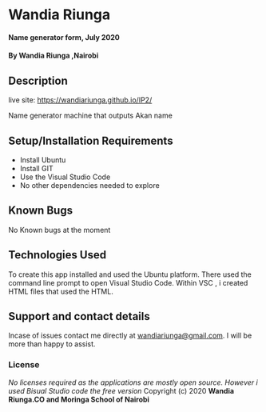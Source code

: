# Wandia Riunga
#### Name generator form, July 2020
#### By **Wandia Riunga ,Nairobi**
## Description
live site: https://wandiariunga.github.io/IP2/

Name generator machine that outputs Akan name
## Setup/Installation Requirements
* Install Ubuntu
* Install GIT
* Use the Visual Studio Code
* No other dependencies needed to explore
## Known Bugs
No Known bugs at the moment
## Technologies Used
To create this app installed and used the Ubuntu platform. There used the command line prompt to open Visual Studio Code. Within VSC , i created HTML files that used the HTML.
## Support and contact details
Incase of issues contact me directly at wandiariunga@gmail.com. I will be more than happy to assist.
### License
*No licenses required as the applications are mostly open source. However i used Bisual Studio code the free version*
Copyright (c) 2020 **Wandia Riunga.CO and Moringa School of Nairobi**

